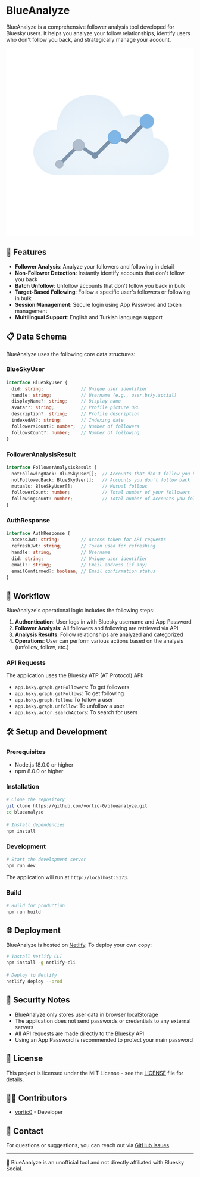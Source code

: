 # BlueAnalyze

BlueAnalyze is a comprehensive follower analysis tool developed for Bluesky users. It helps you analyze your follow relationships, identify users who don't follow you back, and strategically manage your account.

![BlueAnalyze Logo](public/blueanalyze.png)

## 🚀 Features

- **Follower Analysis**: Analyze your followers and following in detail
- **Non-Follower Detection**: Instantly identify accounts that don't follow you back
- **Batch Unfollow**: Unfollow accounts that don't follow you back in bulk
- **Target-Based Following**: Follow a specific user's followers or following in bulk
- **Session Management**: Secure login using App Password and token management
- **Multilingual Support**: English and Turkish language support

## 📋 Data Schema

BlueAnalyze uses the following core data structures:

### BlueSkyUser

```typescript
interface BlueSkyUser {
  did: string;              // Unique user identifier
  handle: string;           // Username (e.g., user.bsky.social)
  displayName?: string;     // Display name
  avatar?: string;          // Profile picture URL
  description?: string;     // Profile description
  indexedAt?: string;       // Indexing date
  followersCount?: number;  // Number of followers
  followsCount?: number;    // Number of following
}
```

### FollowerAnalysisResult

```typescript
interface FollowerAnalysisResult {
  notFollowingBack: BlueSkyUser[];  // Accounts that don't follow you back
  notFollowedBack: BlueSkyUser[];   // Accounts you don't follow back
  mutuals: BlueSkyUser[];           // Mutual follows
  followerCount: number;            // Total number of your followers
  followingCount: number;           // Total number of accounts you follow
}
```

### AuthResponse

```typescript
interface AuthResponse {
  accessJwt: string;        // Access token for API requests
  refreshJwt: string;       // Token used for refreshing
  handle: string;           // Username
  did: string;              // Unique user identifier
  email?: string;           // Email address (if any)
  emailConfirmed?: boolean; // Email confirmation status
}
```

## 🔄 Workflow

BlueAnalyze's operational logic includes the following steps:

1. **Authentication**: User logs in with Bluesky username and App Password
2. **Follower Analysis**: All followers and following are retrieved via API
3. **Analysis Results**: Follow relationships are analyzed and categorized
4. **Operations**: User can perform various actions based on the analysis (unfollow, follow, etc.)

### API Requests

The application uses the Bluesky ATP (AT Protocol) API:

- `app.bsky.graph.getFollowers`: To get followers
- `app.bsky.graph.getFollows`: To get following
- `app.bsky.graph.follow`: To follow a user
- `app.bsky.graph.unfollow`: To unfollow a user
- `app.bsky.actor.searchActors`: To search for users

## 🛠️ Setup and Development

### Prerequisites

- Node.js 18.0.0 or higher
- npm 8.0.0 or higher

### Installation

```bash
# Clone the repository
git clone https://github.com/vortic-0/blueanalyze.git
cd blueanalyze

# Install dependencies
npm install
```

### Development

```bash
# Start the development server
npm run dev
```

The application will run at `http://localhost:5173`.

### Build

```bash
# Build for production
npm run build
```

## 🌐 Deployment

BlueAnalyze is hosted on [Netlify](https://www.netlify.com/). To deploy your own copy:

```bash
# Install Netlify CLI
npm install -g netlify-cli

# Deploy to Netlify
netlify deploy --prod
```

## 🔐 Security Notes

- BlueAnalyze only stores user data in browser localStorage
- The application does not send passwords or credentials to any external servers
- All API requests are made directly to the Bluesky API
- Using an App Password is recommended to protect your main password

## 📝 License

This project is licensed under the MIT License - see the [LICENSE](LICENSE) file for details.

## 👨‍💻 Contributors

- [vortic0](https://bsky.app/profile/vortic0.bsky.social) - Developer

## 📧 Contact

For questions or suggestions, you can reach out via [GitHub Issues](https://github.com/vortic-0/blueanalyze/issues).

---

🔹 BlueAnalyze is an unofficial tool and not directly affiliated with Bluesky Social.
